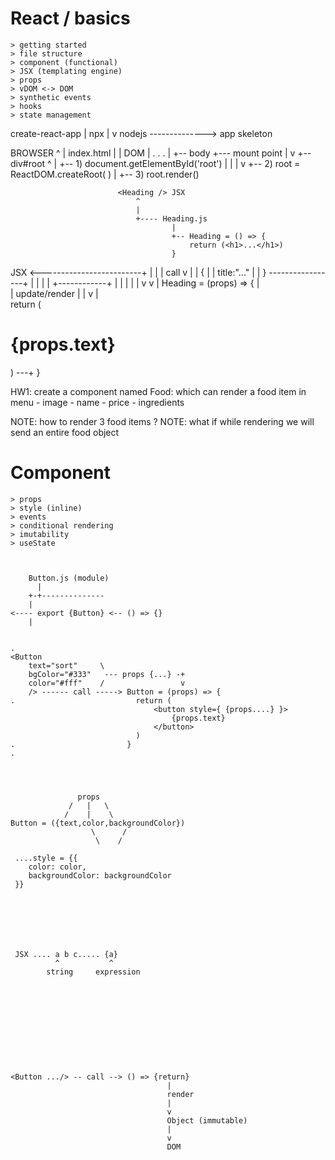 

# React / basics

    > getting started
    > file structure
    > component (functional)
    > JSX (templating engine)
    > props
    > vDOM <-> DOM
    > synthetic events
    > hooks
    > state management






create-react-app
    |
    npx
    |
    v
    nodejs --------------> app skeleton






BROWSER
    ^
    |
index.html
    |
    |
   DOM
    |
    .
    .
    .
    |
    +-- body       +--- mount point
         |         v
         +-- div#root
                   ^
                   |
                   +-- 1) document.getElementById('root')
                   |                                 |
                   |                                 v
                   +-- 2) root = ReactDOM.createRoot( )
                   |
                   +-- 3) root.render()

                            <Heading /> JSX
                                ^
                                |
                                +---- Heading.js
                                        |
                                        +-- Heading = () => {
                                            return (<h1>...</h1>)
                                        }
















<Heading title="..."/> JSX  <-------------------------+
    |      |                                          |
    call   v                                          |
    |     {                                           |
    |       title:"..."                               |
    |     } -----------------+                        |
    |                        |                        |
    +------------+           |                        |
                 |           |                        |
                 v           v                        |
                 Heading  =  (props) => {             |  
                                  |                  update/render
                                  |                   |
                                  v                   |      
                    return (<h1>{props.text}</h1>) ---+
                }









HW1: create a component named Food: which can render a food item in menu
    - image
    - name
    - price
    - ingredients

NOTE: how to render 3 food items ?
NOTE: what if while rendering we will send an entire food object








 # Component
    > props
    > style (inline)
    > events
    > conditional rendering
    > imutability
    > useState



        Button.js (module)
          |
        +-+--------------
        |
    <---- export {Button} <-- () => {}
        |










```

.
<Button 
    text="sort"     \
    bgColor="#333"   --- props {...} -+
    color="#fff"    /                 v
    /> ------ call -----> Button = (props) => {
.                           return (
                                <button style={ {props....} }>
                                    {props.text}
                                </button>
                            )
.                         }
.




               props
             /   |   \
            /    |    \
Button = ({text,color,backgroundColor})
                  \      /
                   \    /

 ....style = {{
    color: color,
    backgroundColor: backgroundColor
 }}







 JSX .... a b c..... {a}
          ^           ^
        string     expression











<Button .../> -- call --> () => {return}
                                   |
                                   render
                                   |
                                   v
                                   Object (immutable)
                                   |
                                   v
                                   DOM